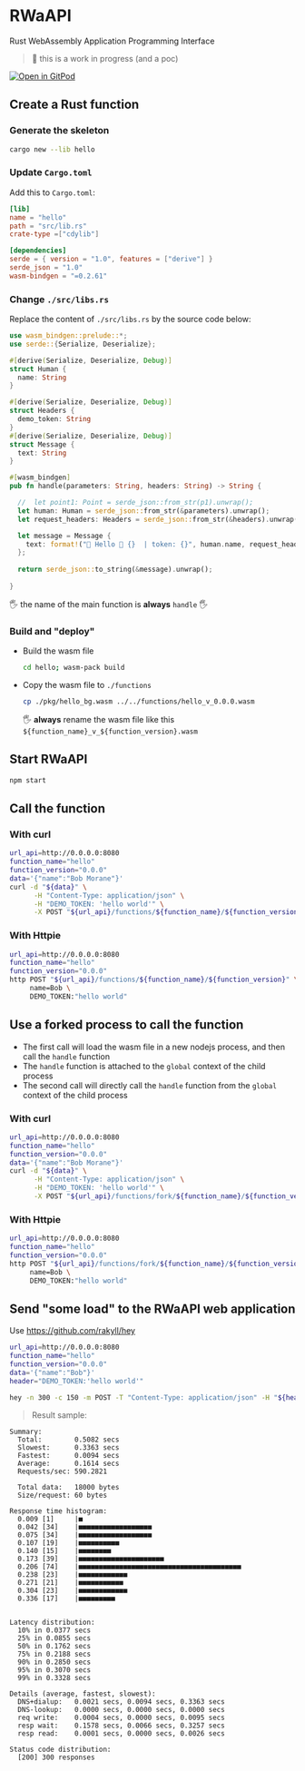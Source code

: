 # RWaAPI
Rust WebAssembly Application Programming Interface

> 🚧 this is a work in progress (and a poc)

[![Open in GitPod](https://gitpod.io/button/open-in-gitpod.svg)](https://gitpod.io/#https://github.com/k33g/rwaapi)

## Create a Rust function

### Generate the skeleton

```bash
cargo new --lib hello
```

### Update `Cargo.toml`

Add this to `Cargo.toml`:

```toml
[lib]
name = "hello"
path = "src/lib.rs"
crate-type =["cdylib"]

[dependencies]
serde = { version = "1.0", features = ["derive"] }
serde_json = "1.0"
wasm-bindgen = "=0.2.61"
```

### Change `./src/libs.rs`


Replace the content of `./src/libs.rs` by the source code below:

```rust
use wasm_bindgen::prelude::*;
use serde::{Serialize, Deserialize};

#[derive(Serialize, Deserialize, Debug)]
struct Human {
  name: String
}

#[derive(Serialize, Deserialize, Debug)]
struct Headers {
  demo_token: String
}
#[derive(Serialize, Deserialize, Debug)]
struct Message {
  text: String
}

#[wasm_bindgen]
pub fn handle(parameters: String, headers: String) -> String {

  //  let point1: Point = serde_json::from_str(p1).unwrap();
  let human: Human = serde_json::from_str(&parameters).unwrap();
  let request_headers: Headers = serde_json::from_str(&headers).unwrap();

  let message = Message {
    text: format!("👋 Hello 🤖 {}  | token: {}", human.name, request_headers.demo_token)
  };
  
  return serde_json::to_string(&message).unwrap();
  
}
```

🖐️ the name of the main function is **always** `handle` 🖐️

### Build and "deploy"

- Build the wasm file
  ```bash
  cd hello; wasm-pack build
  ```
- Copy the wasm file to `./functions`
  ```bash
  cp ./pkg/hello_bg.wasm ../../functions/hello_v_0.0.0.wasm
  ```
  🖐️ **always** rename the wasm file like this `${function_name}_v_${function_version}.wasm`

## Start RWaAPI

```bash
npm start
```

## Call the function

### With curl

```bash
url_api=http://0.0.0.0:8080
function_name="hello"
function_version="0.0.0"
data='{"name":"Bob Morane"}'
curl -d "${data}" \
      -H "Content-Type: application/json" \
      -H "DEMO_TOKEN: 'hello world'" \
      -X POST "${url_api}/functions/${function_name}/${function_version}"
```

### With Httpie

```bash
url_api=http://0.0.0.0:8080
function_name="hello"
function_version="0.0.0"
http POST "${url_api}/functions/${function_name}/${function_version}" \
     name=Bob \
     DEMO_TOKEN:"hello world"
```

## Use a forked process to call the function

- The first call will load the wasm file in a new nodejs process, and then call the `handle` function
- The `handle` function is attached to the `global` context of the child process
- The second call will directly call the `handle` function from the `global` context of the child process

### With curl

```bash
url_api=http://0.0.0.0:8080
function_name="hello"
function_version="0.0.0"
data='{"name":"Bob Morane"}'
curl -d "${data}" \
      -H "Content-Type: application/json" \
      -H "DEMO_TOKEN: 'hello world'" \
      -X POST "${url_api}/functions/fork/${function_name}/${function_version}"
```

### With Httpie

```bash
url_api=http://0.0.0.0:8080
function_name="hello"
function_version="0.0.0"
http POST "${url_api}/functions/fork/${function_name}/${function_version}" \
     name=Bob \
     DEMO_TOKEN:"hello world"
```

## Send "some load" to the RWaAPI web application

Use https://github.com/rakyll/hey

```bash
url_api=http://0.0.0.0:8080
function_name="hello"
function_version="0.0.0"
data='{"name":"Bob"}'
header="DEMO_TOKEN:'hello world'"

hey -n 300 -c 150 -m POST -T "Content-Type: application/json" -H "${header}" -d ${data} "${url_api}/functions/${function_name}/${function_version}" 
```

> Result sample:
```text
Summary:
  Total:        0.5082 secs
  Slowest:      0.3363 secs
  Fastest:      0.0094 secs
  Average:      0.1614 secs
  Requests/sec: 590.2821
  
  Total data:   18000 bytes
  Size/request: 60 bytes

Response time histogram:
  0.009 [1]     |■
  0.042 [34]    |■■■■■■■■■■■■■■■■■■
  0.075 [34]    |■■■■■■■■■■■■■■■■■■
  0.107 [19]    |■■■■■■■■■■
  0.140 [15]    |■■■■■■■■
  0.173 [39]    |■■■■■■■■■■■■■■■■■■■■■
  0.206 [74]    |■■■■■■■■■■■■■■■■■■■■■■■■■■■■■■■■■■■■■■■■
  0.238 [23]    |■■■■■■■■■■■■
  0.271 [21]    |■■■■■■■■■■■
  0.304 [23]    |■■■■■■■■■■■■
  0.336 [17]    |■■■■■■■■■


Latency distribution:
  10% in 0.0377 secs
  25% in 0.0855 secs
  50% in 0.1762 secs
  75% in 0.2188 secs
  90% in 0.2850 secs
  95% in 0.3070 secs
  99% in 0.3328 secs

Details (average, fastest, slowest):
  DNS+dialup:   0.0021 secs, 0.0094 secs, 0.3363 secs
  DNS-lookup:   0.0000 secs, 0.0000 secs, 0.0000 secs
  req write:    0.0004 secs, 0.0000 secs, 0.0095 secs
  resp wait:    0.1578 secs, 0.0066 secs, 0.3257 secs
  resp read:    0.0001 secs, 0.0000 secs, 0.0026 secs

Status code distribution:
  [200] 300 responses
```
